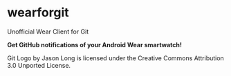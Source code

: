 # wearforgit
Unofficial Wear Client for Git

<strong>Get GitHub notifications of your Android Wear smartwatch!</strong>

Git Logo by Jason Long is licensed under the Creative Commons Attribution 3.0 Unported License.
